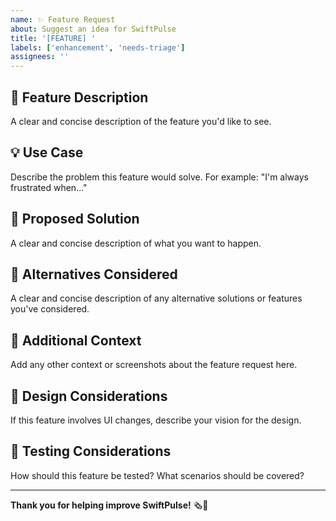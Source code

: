 ```yaml
---
name: ✨ Feature Request
about: Suggest an idea for SwiftPulse
title: '[FEATURE] '
labels: ['enhancement', 'needs-triage']
assignees: ''
---
```


## 🎯 Feature Description
A clear and concise description of the feature you'd like to see.

## 💡 Use Case
Describe the problem this feature would solve. For example: "I'm always frustrated when..."

## 🔧 Proposed Solution
A clear and concise description of what you want to happen.

## 🔄 Alternatives Considered
A clear and concise description of any alternative solutions or features you've considered.

## 📱 Additional Context
Add any other context or screenshots about the feature request here.

## 🎨 Design Considerations
If this feature involves UI changes, describe your vision for the design.

## 🧪 Testing Considerations
How should this feature be tested? What scenarios should be covered?

---

**Thank you for helping improve SwiftPulse!** 🗞️💓
